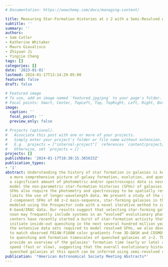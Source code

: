 ```yaml
---
# Documentation: https://wowchemy.com/docs/managing-content/

title: Measuring Star-Formation Histories at z 2 with a Semi-Resolved Approach
subtitle: ''
summary: ''
authors:
- Sam Cutler
- Katherine Whitaker
- Mauro Giavalisco
- Zhiyuan Ji
- Yingjie Cheng
tags: []
categories: []
date: '2023-01-01'
lastmod: 2024-01-17T13:14:29-05:00
featured: false
draft: false

# Featured image
# To use, add an image named `featured.jpg/png` to your page's folder.
# Focal points: Smart, Center, TopLeft, Top, TopRight, Left, Right, BottomLeft, Bottom, BottomRight.
image:
  caption: ''
  focal_point: ''
  preview_only: false

# Projects (optional).
#   Associate this post with one or more of your projects.
#   Simply enter your project's folder or file name without extension.
#   E.g. `projects = ["internal-project"]` references `content/project/deep-learning/index.md`.
#   Otherwise, set `projects = []`.
projects: []
publishDate: '2024-01-17T18:30:15.365633Z'
publication_types:
- '1'
abstract: Understanding the history of star formation in galaxies is key to gaining
  a more comprehensive picture of galaxy formation, evolution, and quenching. However,
  a significant amount of photometric and/or spectroscopic data is necessary to robustly
  model the non-parametric star-formation histories (SFHs) of galaxies. Semi-resolved
  SFHs also require the photometry and spectroscopy to be spatially resolved, which
  limits the use of longer-wavelength data. We present a study of the semi-resolved,
  2-component SFHs of 60 z~2 main-sequence, star-forming galaxies in the GOODS-N field,
  modeled using the Prospector code with a novel iterative method to incorporate unresolved
  K-band/IRAC data. Our results suggest that selecting star-forming galaxies at cosmic
  noon may frequently include systems in an “evolved” evolutionary phase where the
  centers have recently started a burst of star-formation activity that will likely
  initiate inside-out quenching in the next several hundred million years. Due to
  the extensive data sets required to model resolved SFHs, we also develop a model
  to match observed F814W-F160W color gradients from 3D-DASH and COSMOS/ACS imaging
  to quenching and formation timescales of quenched galaxies at z~2. These timescales
  provide an overview of the galaxies' formation time (early or late) and quenching
  speed (fast or slow), suggesting that the overall evolutionary history of these
  quenched galaxies at this epoch can be inferred using semi-revolved color gradients.
publication: '*American Astronomical Society Meeting Abstracts*'
---
```

